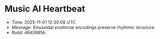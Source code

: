 # Music AI Heartbeat

- Time: 2025-11-01 12:30:08 UTC
- Message: Sinusoidal positional encodings preserve rhythmic structure.
- Build: d6d2685b
